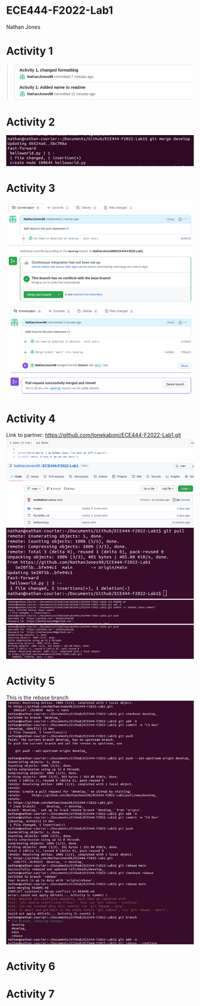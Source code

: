 # ECE444-F2022-Lab1

Nathan Jones

# Activity 1
![](images/Activity1.png)

# Activity 2
![](images/Activity2.png)

# Activity 3
![](images/Activity3.png)
![](images/Activity32.png)

# Activity 4
Link to partner: https://github.com/tonekaboni/ECE444-F2022-Lab1.git
![](images/helloworld.png)
![](images/Nathancommit.png)
![](images/NathanPull.png)
![](images/Sadra_commit.png)
![](images/Sadra_push.png)

# Activity 5
This is the rebase branch
![](images/Activity5.png)

# Activity 6


# Activity 7


